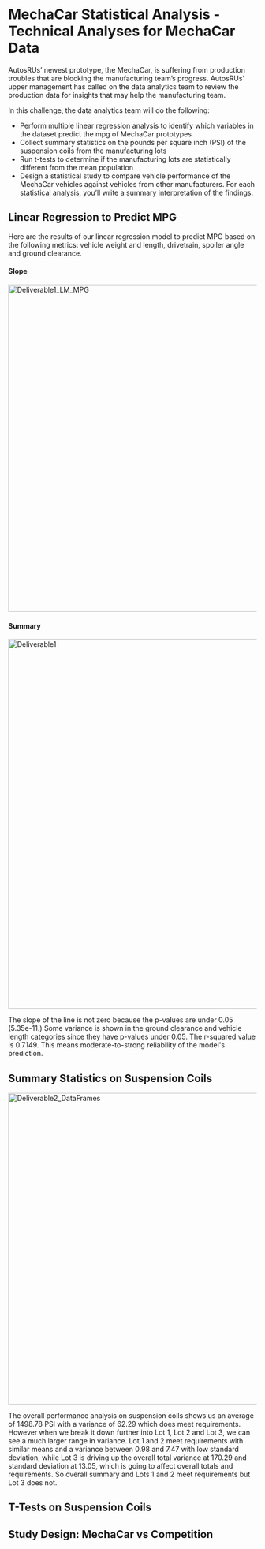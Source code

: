 # MechaCar Statistical Analysis - Technical Analyses for MechaCar Data

AutosRUs’ newest prototype, the MechaCar, is suffering from production troubles that are blocking the manufacturing team’s progress. AutosRUs’ upper management has called on the data analytics team to review the production data for insights that may help the manufacturing team.

In this challenge, the data analytics team will do the following:

* Perform multiple linear regression analysis to identify which variables in the dataset predict the mpg of MechaCar prototypes
* Collect summary statistics on the pounds per square inch (PSI) of the suspension coils from the manufacturing lots
* Run t-tests to determine if the manufacturing lots are statistically different from the mean population
* Design a statistical study to compare vehicle performance of the MechaCar vehicles against vehicles from other manufacturers. For each statistical analysis, you’ll write a summary interpretation of the findings.

## Linear Regression to Predict MPG

Here are the results of our linear regression model to predict MPG based on the following metrics: vehicle weight and length, drivetrain, spoiler angle and ground clearance. 

#### Slope

<img width="664" alt="Deliverable1_LM_MPG" src="https://user-images.githubusercontent.com/105175961/206315939-87578215-0468-435d-9214-fa2d810e703f.png">

#### Summary

<img width="750" alt="Deliverable1" src="https://user-images.githubusercontent.com/105175961/206315953-b6eeaf34-a8c2-4cad-87fc-e40d1a96fc4c.png">


The slope of the line is not zero because the p-values are under 0.05 (5.35e-11.) Some variance is shown in the ground clearance and vehicle length categories since they have p-values under 0.05. The r-squared value is 0.7149. This means moderate-to-strong reliability of the model's prediction.


## Summary Statistics on Suspension Coils

<img width="632" alt="Deliverable2_DataFrames" src="https://user-images.githubusercontent.com/105175961/206320675-38d6b3a0-3d8c-4a78-b07c-f22de2c9e061.png">

The overall performance analysis on suspension coils shows us an average of 1498.78 PSI with a variance of 62.29 which does meet requirements. However when we break it down further into Lot 1, Lot 2 and Lot 3, we can see a much larger range in variance. Lot 1 and 2 meet requirements with similar means and a variance between 0.98 and 7.47 with low standard deviation, while Lot 3 is driving up the overall total variance at 170.29 and standard deviation at 13.05, which is going to affect overall totals and requirements. So overall summary and Lots 1 and 2 meet requirements but Lot 3 does not.

## T-Tests on Suspension Coils



## Study Design: MechaCar vs Competition
